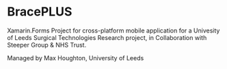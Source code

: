 # BracePLUS
Xamarin.Forms Project for cross-platform mobile application for a Univesity of Leeds Surgical Technologies Research project, in Collaboration with Steeper Group &amp; NHS Trust.

Managed by Max Houghton, University of Leeds
